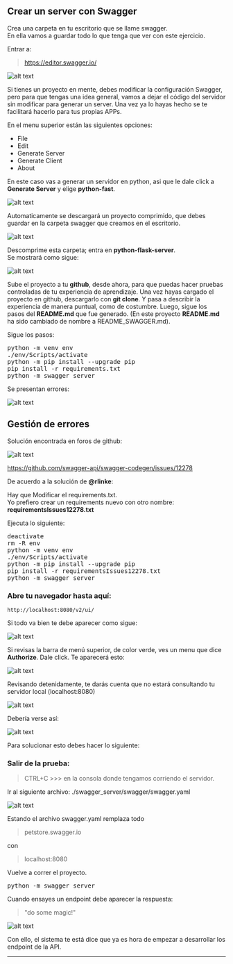 ## Crear un server con Swagger

Crea una carpeta en tu escritorio que se llame swagger.  
En ella vamos a guardar todo lo que tenga que ver con este ejercicio.

Entrar a:

> https://editor.swagger.io/

![alt text](./images/image.png)
   
Si tienes un proyecto en mente, debes modificar la configuración Swagger, pero para que tengas una idea general, vamos a dejar el código del servidor sin modificar para generar un server. Una vez ya lo hayas hecho se te facilitará hacerlo para tus propias APPs.

En el menu superior están las siguientes opciones:

<ul>
<li>File</li>
<li>Edit</li>
<li>Generate Server</li>
<li>Generate Client</li>
<li>About</li>
</ul>

En este caso vas a generar un servidor en python, asi que le dale click a <b>Generate Server</b> y elige <b>python-fast</b>.

![alt text](./images/image-1.png)

Automaticamente se descargará un proyecto comprimido, que debes guardar en la carpeta swagger que creamos en el escritorio.

![alt text](./images/image-2.png)

Descomprime esta carpeta; entra en <b>python-flask-server</b>.  
Se mostrará como sigue:

![alt text](./images/image-3.png)

Sube el proyecto a tu <b>github</b>, desde ahora, para que puedas hacer pruebas controladas de tu experiencia de aprendizaje. Una vez hayas cargado el proyecto en github, descargarlo con <b>git clone</b>. Y pasa a describir la experiencia de manera puntual, como de costumbre. Luego, sigue los pasos del <b>README.md</b> que fue generado. (En este proyecto  <b>README.md</b> ha sido cambiado de nombre a README_SWAGGER.md).

Sigue los pasos:

<pre>
python -m venv env
./env/Scripts/activate
python -m pip install --upgrade pip
pip install -r requirements.txt
python -m swagger_server
</pre>

Se presentan errores:

![alt text](./images/image-4.png)

## Gestión de errores

Solución encontrada en foros de github:  

![alt text](./images/image-5.png)

https://github.com/swagger-api/swagger-codegen/issues/12278

De acuerdo a la solución de <b>@rlinke</b>:

Hay que Modificar el requirements.txt.  
Yo prefiero crear un requirements nuevo con otro nombre: <b>requirementsIssues12278.txt</b>

Ejecuta lo siguiente:

<pre>
deactivate
rm -R env
python -m venv env
./env/Scripts/activate
python -m pip install --upgrade pip
pip install -r requirementsIssues12278.txt
python -m swagger_server
</pre>

### Abre tu navegador hasta aquí:

```
http://localhost:8080/v2/ui/
```

Si todo va bien te debe aparecer como sigue:

![alt text](./images/image-6.png)

Si revisas la barra de menú superior, de color verde, ves un menu que
dice <b>Authorize</b>. Dale click. Te aparecerá esto:

![alt text](./images/image-7.png)

Revisando detenidamente, te darás cuenta que no estará 
consultando tu servidor local (localhost:8080)

![alt text](./images/image-8.png)

Debería verse así:

![alt text](./images/image-9.png)

Para solucionar esto debes hacer lo siguiente:  

### Salir de la prueba:

> CTRL+C >>> en la consola donde tengamos corriendo el servidor.

Ir al siguiente archivo:
./swagger_server/swagger/swagger.yaml

![alt text](./images/image-10.png)

Estando el archivo swagger.yaml remplaza todo  

> petstore.swagger.io   

con  

>localhost:8080  

Vuelve a correr el proyecto.
<pre>
python -m swagger_server
</pre>
Cuando ensayes un endpoint debe aparecer la respuesta:

> "do some magic!"

![alt text](./images/image-11.png)

Con ello, el sistema te está dice que ya es hora
de empezar a desarrollar los endpoint de la API.

> 

***
